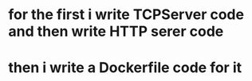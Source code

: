 # for the first i write TCPServer code and then write HTTP serer code
# then i write a Dockerfile code for it
